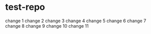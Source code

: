 # test-repo

change 1
change 2
change 3
change 4
change 5
change 6
change 7
change 8
change 9
change 10
change 11